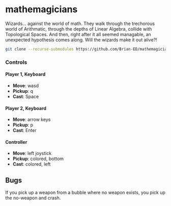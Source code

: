 # mathemagicians
Wizards... against the world of math. They walk through the trechorous world of Arithmatic, through the depths of Linear Algebra, collide with Topological Spaces.
And then, right after it all seemed managable, an unexpected hypothesis comes along. Will the wizards make it out alive?!

```sh
git clone --recurse-submodules https://github.com/Brian-ED/mathemagicians.git
```


### Controls

#### Player 1, Keyboard
- **Move**: wasd
- **Pickup**: q
- **Cast**: Space

#### Player 2, Keyboard
- **Move**: arrow keys
- **Pickup**: p
- **Cast**: Enter

#### Controller
- **Move**: left joystick
- **Pickup**: colored, bottom
- **Cast**: colored, left

## Bugs
If you pick up a weapon from a bubble where no weapon exists, you pick up the no-weapon and crash.
